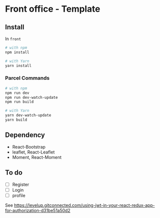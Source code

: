# Front office - Template 

## Install

In `front`

```bash 
# with npm 
npm install 

# with Yarn
yarn install 
```

### Parcel Commands

```bash 
# with npm 
npm run dev
npm run dev-watch-update
npm run build

# with Yarn
yarn dev-watch-update
yarn build
```

## Dependency 

- React-Bootstrap 
- leaflet, React-Leaflet
- Moment, React-Moment

## To do

- [ ] Register 
- [ ] Login
- [ ] profile

See https://levelup.gitconnected.com/using-jwt-in-your-react-redux-app-for-authorization-d31be51a50d2
